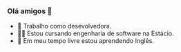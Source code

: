### Olá amigos 👋

- 🔭 Trabalho como desevolvedora.
- 👩‍🎓 Estou cursando engenharia de software na Estácio.
- 🌱 Em meu tempo livre estou aprendendo Inglês.
